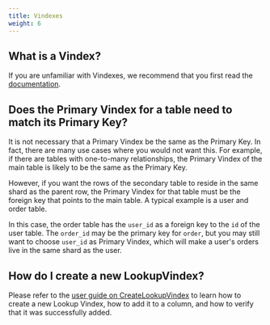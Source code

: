 ```yaml
---
title: Vindexes
weight: 6
---
```


## What is a Vindex?
If you are unfamiliar with Vindexes, we recommend that you first read the [documentation](https://vitess.io/docs/reference/features/vindexes/).

## Does the Primary Vindex for a table need to match its Primary Key?

It is not necessary that a Primary Vindex be the same as the Primary Key. In fact, there are many use cases where you would not want this. For example, if there are tables with one-to-many relationships, the Primary Vindex of the main table is likely to be the same as the Primary Key.

However, if you want the rows of the secondary table to reside in the same shard as the parent row, the Primary Vindex for that table must be the foreign key that points to the main table. A typical example is a user and order table.

In this case, the order table has the `user_id` as a foreign key to the `id` of the user table. The `order_id` may be the primary key for `order`, but you may still want to choose `user_id` as Primary Vindex, which will make a user's orders live in the same shard as the user.

## How do I create a new LookupVindex?

Please refer to the [user guide on CreateLookupVindex](https://vitess.io/docs/user-guides/configuration-advanced/createlookupvindex/) to learn how to create a new Lookup Vindex, how to add it to a column, and how to verify that it was successfully added.

